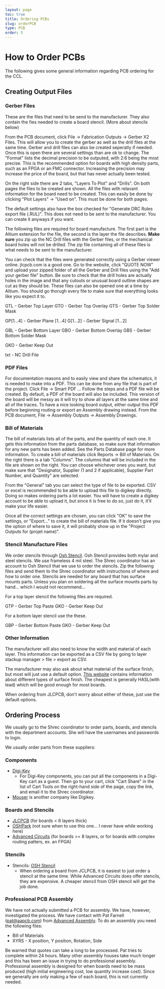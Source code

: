 ```yaml
---
layout: page
toc: true
title: Ordering PCBs
slug: orderPCB
type: PCB
order: 5
---
```



# How to Order PCBs

The following gives some general information regarding PCB ordering for the CCL.


## Creating Output Files

### Gerber Files

These are the files that need to be send to the manufacturer. They also contain the fies needed to create a board stencil. (More about stencils below)

From the PCB document, click File -> Fabrication Outputs -> Gerber X2 Files. This will allow you to create the gerber as well as the drill files at the same time. Gerber and drill files can also be created seperatly if needed. Once this is open there are several settings than are ok to change. The "Format" lists the decimal precision to be outputed, with 2:6 being the most precise. This is the recommended option for boards with high density parts, such as an FPGA or an FMC connector. Increasing the precision may increase the price of the board, but that has never actually been tested.  

On the right side there are 2 tabs, "Layers To Plot" and "Drills". On both pages the files to be created are shown. All the files with relavant information for the board need to be created. This can easily be done by clicking "Plot Layers" -> "Used on". This must be done for both pages. 

The default settings also have the box checked for "Generate DRC Rules export file (.RUL)". This does not need to be sent to the manufacturer. You can create it anyways if you want. 

The following files are required for board manufacture. The first part is the Altium extension for the file, the second is the layer the file describes. **Make sure** you zip up the NC Drill files with the Gerber files, or the mechanical board holes will not be drilled. The zip file containing all of these files is what needs to be sent to the manufacturer.

You can check that the files were generated correctly using a Gerber viewer online. jlcpcb.com is a good one.  Go to the website, click "QUOTE NOW" and upload your zipped folder of all the Gerber and Drill files using the "Add your gerber file" button.  Be sure to check that the drill holes are actually holes in the image and that any cutouts or unusual board outline shapes are cut as they should be. These files can also be opened one at a time by Altium. You should go thorugh every file to make sure that everything looks like you expect it to.

GTL - Gerber Top Layer
GTO - Gerber Top Overlay
GTS - Gerber Top Solder Mask

GP[1...4] - Gerber Plane [1...4]
G[1...2] - Gerber Signal [1...2]

GBL - Gerber Bottom Layer
GBO - Gerber Bottom Overlay
GBS - Gerber Bottom Solder Mask

GKO - Gerber Keep Out

txt - NC Drill File

### PDF Files

For documentation reasons and to easily view and share the schematics, it is needed to make into a PDF. This can be done from any file that is part of the project. Click File -> Smart PDF ... Follow the steps and a PDF file will be created. By default, a PDF of the board will also be included. This version of the board will be messy as it will try to show all layers at the same time and all of the traces. To have a nice looking board output, either output this PDF before beginning routing or export an Assembly drawing instead. From the PCB document, File -> Assembly Outputs -> Assembly Drawings.

### Bill of Materials

The bill of materials lists all of the parts, and the quantity of each one. It gets this information from the parts database, so make sure that information for any new parts has been added. See the Parts Database page for more information. To create a bill of materials click Reports -> Bill of Materials. On the right there is a tab "Columns". The columns that will be included in the file are shown on the right. You can choose whichever ones you want, but make sure that "Designator, Supplier (1 and 2 if applicable), Supplier Part Number, and Quantity" are selected.

From the "General" tab you can select the type of file to be exported. CSV or excel is recommended to be able to upload this file to digikey directly. Doing so makes ordering parts a lot easier. You will have to create a digikey account to be able to upload it, but since it is free to do so, just do it, it'll make your life easier. 

Once all the correct settings are chosen, you can click "OK" to save the settings, or "Export..." to create the bill of materials file. If it doesn't give you the option of where to save it, it will probably show up in the "Project Outputs for (projet name)". 

### Stencil Manufacture Files

We order stencils through [Osh Stencil](http://oshstencil.com). Osh Stencil provides both mylar and steel stencils. We use frameless 4 mil steel. The Shrec coordinator has an account to Osh Stencil that we use to order the stencils. Zip the following files and send them to the Shrec coordinator with instructions of where and how to order one. Stencils are needed for any board that has surface mounts parts. Unless you plan on soldering all the surface mounts parts by hand... which I would not recommend...

For a top layer stencil the following files are required.

GTP - Gerber Top Paste
GKO - Gerber Keep Out

For a bottom layer stencil use the these.

GBP - Gerber Bottom Paste
GKO - Gerber Keep Out

### Other Information

The manufacturer will also need to know the width and material of each layer. This information can be exported as a CSV file by going to layer stackup manager > file > export as CSV.

The manufacturer may also ask about what material of the surface finish, but most will just use a default option. [This website](https://www.epectec.com/articles/pcb-surface-finish-advantages-and-disadvantages.html) contains information about different types of surface finish. The cheapest is generally HASL(with lead) which will be good enough for most boards.

When ordering from JLCPCB, don't worry about either of these, just use the default options. 

## Ordering Process

We usually go to the Shrec coordinator to order parts, boards, and stencils with the department accounts. She will have the usernames and passwords to login.

We usually order parts from these suppliers:

### Components
  * [Digi-Key](https://www.digikey.com/)
    * For Digi-Key components, you can put all the components in a Digi-Key cart as a guest. Then go to your cart, click "Cart Share" in the list of Cart Tools on the right-hand side of the page, copy the link, and email it to the Shrec coordinator.
  * [Mouser](https://www.mouser.com/) is another company like Digikey.

### Boards and Stencils
  * [JLCPCB](https://jlcpcb.com/) (for boards < 6 layers thick)
  * [OSHPark](https://oshpark.com/) (not sure when to use this one... I never have while working here)
  * [Advanced Circuits](https://www.4pcb.com/) (for boards >= 8 layers, or for boards with complex routing patters, ex. an FPGA)

### Stencils
  * Stencils: [OSH Stencil](https://www.oshstencils.com/)
    * When ordering a board from JCLPCB, it is easiest to just order a stencil at the same time. While Advanced Circuits does offer stencils, they are expensive. A cheaper stencil from OSH stencil will get the job done.  
  
### Professional PCB Assembly

We have not actually submitted a PCB for assembly. We have, however, investigated the process. We have contact with Pat Farnell (pat@aapcb.com) from [Advanced Assembly](http://aapcb.com). To do an assembly you need the following files:

- Bill of Materials
- XYRS - X position, Y position, Rotation, Side

Be warned that quotes can take a long to be processed. Pat tries to complete within 24 hours. Many other assembly houses take much longer and this has been an issue in trying to do professional assembly. Professional assembly is designed for when boards need to be mass produced (high initial engineering cost, low quantity increase cost). Since we generally are only making a few of each board, this is not currently needed. 
